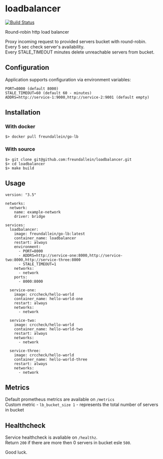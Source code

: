 # loadbalancer
[![Build Status](https://travis-ci.org/freundallein/loadbalancer.svg?branch=master)](https://travis-ci.org/freundallein/loadbalancer)  

Round-robin http load balancer

Proxy incoming request to provided servers bucket with round-robin.  
Every 5 sec check server's availability.  
Every STALE_TIMEOUT minutes delete unreachable servers from bucket.


## Configuration
Application supports configuration via environment variables:
```
PORT=8000 (default 8000)
STALE_TIMEOUT=60 (default 60 - minutes)
ADDRS=http://service-1:9000,http://service-2:9001 (default empty)
```
## Installation
### With docker  
```
$> docker pull freundallein/go-lb
```
### With source
```
$> git clone git@github.com:freundallein/loadbalancer.git
$> cd loadbalancer
$> make build
```

## Usage

```
version: "3.5"

networks:
  network:
    name: example-network
    driver: bridge

services:
  loadbalancer:
    image: freundallein/go-lb:latest
    container_name: loadbalancer
    restart: always
    environment: 
      - PORT=8000
      - ADDRS=http://service-one:8000,http://service-two:8000,http://service-three:8000
      - STALE_TIMEOUT=1
    networks: 
      - network
    ports:
      - 8000:8000

  service-one:
    image: crccheck/hello-world
    container_name: hello-world-one
    restart: always
    networks: 
      - network

  service-two:
    image: crccheck/hello-world
    container_name: hello-world-two
    restart: always
    networks: 
      - network

  service-three:
    image: crccheck/hello-world
    container_name: hello-world-three
    restart: always
    networks: 
      - network

```
## Metrics
Default prometheus metrics are available on `/metrics`  
Custom metric - `lb_bucket_size 1` - represents the total number of servers in bucket


## Healthcheck
Service healthcheck is avaliable on `/healthz`.  
Return `200` if there are more then 0 servers in bucket esle `500`.

Good luck.